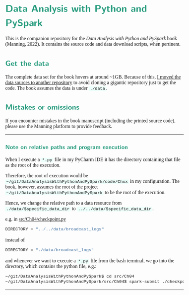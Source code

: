 <style>
body {
  font-family: "Gentium Basic", Cardo , "Linux Libertine o", "Palatino Linotype", Cambria, serif;
  font-size: 100% !important;
  padding-right: 12%;
}
code {
	padding: 0 .25em;
	
	white-space: pre;
	font-family: "Tlwg mono", Consolas, "Liberation Mono", Menlo, Courier, monospace;
	
	background-color: #ECFFFA;
	//border: 1px solid #ccc;
	//border-radius: 3px;
}

kbd {
	display: inline-block;
	padding: 3px 5px;
	font-family: "Tlwg mono", Consolas, "Liberation Mono", Menlo, Courier, monospace;
	line-height: 10px;
	color: #555;
	vertical-align: middle;
	background-color: #ECFFFA;
	border: solid 1px #ccc;
	border-bottom-color: #bbb;
	border-radius: 3px;
	box-shadow: inset 0 -1px 0 #bbb;
}

h1,h2,h3,h4,h5 {
  color: #269B7D; 
  font-family: "fira sans", "Latin Modern Sans", Calibri, "Trebuchet MS", sans-serif;
}

</style>


# Data Analysis with Python and PySpark

This is the companion repository for the _Data Analysis with Python and PySpark_
book (Manning, 2022). It contains the source
code and data download scripts, when pertinent.

## Get the data

The complete data set for the book hovers at around ~1GB. Because of this, [I
moved the data sources to another repository](
https://github.com/jonesberg/DataAnalysisWithPythonAndPySpark-Data) to
avoid cloning a gigantic repository just to get the code. The book assumes the data is under
`./data`.

## Mistakes or omissions

If you encounter mistakes in the book manuscript (including the printed source
code), please use the Manning platform to provide feedback.

---
### Note on relative paths and program execution
When I execute a `*.py` file in my PyCharm IDE it has the directory containing that file as the root of the execution.

Therefore, the root of execution would be `~/git/DataAnalysisWithPythonAndPySpark/code/Chxx` in my configuration.
The book, however, assumes the root of the project `~/git/DataAnalysisWithPythonAndPySpark` to be the root of the
execution.

Hence, we change the relative path to a data resource from
`./data/$specific_data_dir` to `../../data/$specific_data_dir`.

e.g. in [src/Ch04/checkpoint.py](src/Ch04/checkpoint.py)
```python
DIRECTORY = "../../data/broadcast_logs"
```
instead of
```python
DIRECTORY = "./data/broadcast_logs"
```

and whenever we want to execute a `*.py` file from the bash terminal, we go into the directory, which contains the
python file, e.g.:
```bash
~/git/DataAnalysisWithPythonAndPySpark$ cd src/Ch04
~/git/DataAnalysisWithPythonAndPySpark/src/Ch04$ spark-submit ./checkpoint.py
```

---
